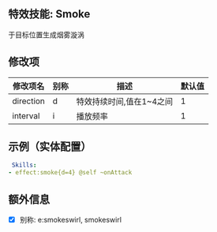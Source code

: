 特效技能: Smoke
--------------------------

于目标位置生成烟雾漩涡

修改项
----------

| 修改项名 | 别称    | 描述                                                                                                    | 默认值 |
|-----------|------------|----------------------------------------------------------------------------------------------------------------|---------------|
| direction | d | 特效持续时间,值在1~4之间 | 1 |
| interval | i | 播放频率 | 1 |

示例（实体配置）
--------

```yaml
 Skills:
- effect:smoke{d=4} @self ~onAttack
```

额外信息
-

- [x] 别称: e:smokeswirl, smokeswirl